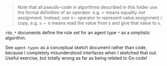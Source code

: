 
>Note that all pseudo-code in algorithms described in this folder use the formal definition of an operator: e.g.  =  means equality *not* assignment. 
Instead, use ⟵ operator to represent value assignment / copy, e.g. `a ⟵ b` means read the value from `b` and give that value to `a`.

`rbb_*` documents define the rule set for an agent type `*` as a simplistic algorithm.

See `agent-types` as a conceptual sketch document rather than code, because I completely misunderstood interfaces when I sketched that out. Useful exercise, but totally wrong as far as being related to Go code!

